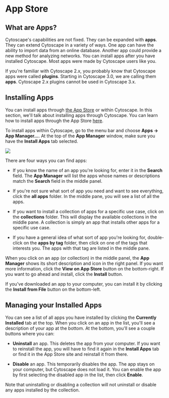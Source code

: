 <a id="app_Store"> </a>
# App Store

<a id="what_are_apps"> </a>
## What are Apps?

Cytoscape's capabilities are not fixed. They can be expanded with
**apps**. They can extend Cytoscape in a variety of ways. One app can
have the ability to import data from an online database. Another app
could provide a new method for analyzing networks. You can install apps
after you have installed Cytoscape. Most apps were made by Cytoscape
users like you.

If you're familiar with Cytoscape 2.x, you probably know that Cytoscape
apps were called **plugins**. Starting in Cytoscape 3.0, we are calling
them **apps**. Cytoscape 2.x plugins cannot be used in Cytoscape 3.x.

<a id="installing_apps"> </a>
## Installing Apps

You can install apps through [the App Store](http://apps.cytoscape.org)
or within Cytoscape. In this section, we'll talk about installing apps
through Cytoscape. You can learn how to install apps through the App
Store [here](http://apps.cytoscape.org/help/getstarted_app_install).

To install apps within Cytoscape, go to the menu bar and choose **Apps →
App Manager...**. At the top of the **App Manager** window, make sure you
have the **Install Apps** tab selected.

![](_static/images/AppManager/AppManager.png)

There are four ways you can find apps:

-   If you know the name of an app you're looking for, enter it in the
    **Search** field. The **App Manager** will list the apps whose names or
    descriptions match the **Search** field in the middle panel.

-   If you're not sure what sort of app you need and want to see everything,
    click the **all apps** folder. In the middle pane, you will see a
    list of all the apps.

-   If you want to install a collection of apps for a specific use case,
    click on the **collections** folder. This will display the available
    collections in the middle pane. A collection is simply an app that
    installs other apps for a specific use case.

-   If you have a general idea of what sort of app you're looking for,
    double-click on the **apps by tag** folder, then click on one of the
    tags that interests you. The apps with that tag are listed in the
    middle pane.

When you click on an app (or collection) in the middle panel, the
**App Manager** shows its short description and icon in the right panel.
If you want more information, click the **View on App Store**
button on the bottom-right. If you want to go ahead and install,
click the **Install** button.

If you've downloaded an app to your computer, you can install it by
clicking the **Install from File** button on the bottom-left.

<a id="managing_your_installed_apps"> </a>
## Managing your Installed Apps

You can see a list of all apps you have installed by clicking the
**Currently Installed** tab at the top. When you click on an app in the
list, you'll see a description of your app at the bottom. At the bottom,
you'll see a couple buttons where you can:

-   **Uninstall** an app. This deletes the app from your computer. If
    you want to reinstall the app, you will have to find it again in the
    **Install Apps** tab or find it in the App Store site and
    reinstall it from there.

-   **Disable** an app. This temporarily disables the app. The app stays
    on your computer, but Cytoscape does not load it. You can enable the
    app by first selecting the disabled app in the list, then click
    **Enable**.

Note that uninstalling or disabling a collection will not uninstall or disable any apps installed by the collection.
